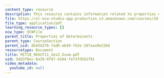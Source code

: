 ```yaml
---
content_type: resource
description: This resource contains information related to properties of determinants.
file: https://ol-ocw-studio-app-production.s3.amazonaws.com/courses/18-06sc-linear-algebra-fall-2011/5dd3f8ec0a398fd74264fef3fd591f81_MIT18_06SCF11_Ses2.5sum.pdf
file_type: application/pdf
learning_resource_types: []
ocw_type: OCWFile
parent_title: Properties of Determinants
parent_type: CourseSection
parent_uid: db45d276-fad6-eb49-f42e-287aaa9e22b6
resourcetype: Document
title: MIT18_06SCF11_Ses2.5sum.pdf
uid: 5dd3f8ec-0a39-8fd7-4264-fef3fd591f81
video_metadata:
  youtube_id: null
---
```

